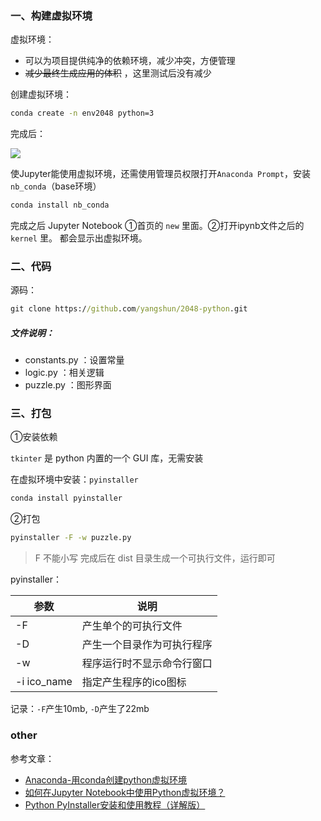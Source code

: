 ### 一、构建虚拟环境

虚拟环境：
- 可以为项目提供纯净的依赖环境，减少冲突，方便管理
- ~~减少最终生成应用的体积~~ ，这里测试后没有减少

创建虚拟环境：
```cmd
conda create -n env2048 python=3
```

完成后：

<img src="https://img-1301102143.cos.ap-beijing.myqcloud.com/202112041115869.png">

使Jupyter能使用虚拟环境，还需使用管理员权限打开`Anaconda Prompt`，安装 `nb_conda`（base环境）
```cmd
conda install nb_conda
```

完成之后 Jupyter Notebook ①首页的 `new` 里面。②打开ipynb文件之后的 `kernel` 里。
都会显示出虚拟环境。

### 二、代码

源码：

```cmd
git clone https://github.com/yangshun/2048-python.git
```

##### 文件说明：

- constants.py ：设置常量
- logic.py ：相关逻辑
- puzzle.py ：图形界面


### 三、打包

①安装依赖

`tkinter` 是 python 内置的一个 GUI 库，无需安装

在虚拟环境中安装：`pyinstaller`

```cmd
conda install pyinstaller
```

②打包
```cmd
pyinstaller -F -w puzzle.py
```

>F 不能小写
>完成后在 dist 目录生成一个可执行文件，运行即可

pyinstaller：

| 参数        | 说明                       |
| ----------- | -------------------------- |
| -F          | 产生单个的可执行文件       |
| -D          | 产生一个目录作为可执行程序 |
| -w          | 程序运行时不显示命令行窗口 |
| -i ico_name | 指定产生程序的ico图标      |

记录：`-F`产生10mb, `-D`产生了22mb


### other

参考文章：
- [Anaconda-用conda创建python虚拟环境](https://zhuanlan.zhihu.com/p/94744929)
- [如何在Jupyter Notebook中使用Python虚拟环境？](https://zhuanlan.zhihu.com/p/29564719)
- [Python PyInstaller安装和使用教程（详解版）](http://c.biancheng.net/view/2690.html)